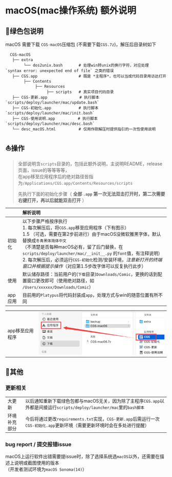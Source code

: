# macOS(mac操作系统) 额外说明

## 📑绿色包说明

macOS 需要下载 `CGS-macOS`压缩包 (不需要下载`CGS.7z`)，解压后目录树如下

```
  CGS-macOS
   ├── extra
        └── dos2unix.bash       # 处理win转unix的换行字符，对应处理 `syntax error: unexpected end of file` 之类的错误
   ├── CGS.app                  # 既是 *主程序*，也可以当成代码目录用访达打开  
        ├── Contents
             ├── Resources
                  ├── scripts   # 真实项目代码目录
   ├── CGS-更新.app              # 执行脚本 `scripts/deploy/launcher/mac/update.bash`
   ├── CGS-初始化.app            # 执行脚本 `scripts/deploy/launcher/mac/init.bash`
   ├── CGS-使用说明.app          # 执行脚本 `scripts/deploy/launcher/mac/desc.bash`
   └── desc_macOS.html          # 仅用作刚解压时提供指引的一次性使用说明
```

## ⛵️操作
> 全部说明含`scripts`目录的，包括此额外说明，主说明README，release页面，issue的等等等等，<br>
> 在app移至应用程序后的绝对路径皆指为`/Applications/CGS.app/Contents/Resources/scripts`
>
> 先执行下面的初始化步骤（ **全部 `.app` 第一次无法双击打开时，第二次需要右键打开，再以后就能双击打开** ）

|       | 解析说明                                                                                                                                                                                                                                                                 |
|:------|:---------------------------------------------------------------------------------------------------------------------------------------------------------------------------------------------------------------------------------------------------------------------|
| 初始化   | 以下步骤严格按序执行<br/>1. 每次解压后，将`CGS.app`移至应用程序（下有图示）<br/>1.5 （可选，需要在第2步前进行）由于macOS没微软雅黑字体，默认替换成`冬青黑体简体中文`<br/>（不清楚是否每种macOS必有，留了后门替换，在 `scripts/deploy/launcher/mac/__init__.py` 的`font`值，有注释说明）<br/>2. 每次解压后，必须运行`CGS-初始化`检测/安装环境，_注意新打开的终端窗口并根据提示操作_（对应第1.5步改字体可以反复执行此步） |
| 使用    | 默认储存路径：当前用户的(`下载`目录)`Downloads/Comic`，更换的话到配置窗口更改即可（使用绝对路径，如 `/Users/xxxxxx/Downloads/Comic`）                                                                                                                                                                        |
| app应用 | 目前用的`Platypus`将代码封装成`app`，处理方式与win的随意位置有所不同                                                                                                                                                                                                                          |

<table><tbody>  
    <tr><td>app移至应用程序</td><td><img alt="" src="../../../assets/mac-app-move.jpg"></td></tr>  
</tbody></table>

## 🔰其他

### 更新相关

<table><tbody>  
    <tr>  
        <td>大更新</td><td>以后通知重新下载绿色包都与macOS无关，因为除了主程序<code>CGS.app</code>以外都是间接运行<code>scripts/deploy/launcher/mac</code>里的<code>bash脚本</code></td>  
    </tr>  
    <tr>  
        <td>环境补充部分</td><td>今后将通过更改<code>requirements.txt</code>实现，<code>CGS-更新.app</code>后需运行一次<code>CGS-初始化.app</code>更新环境（需要更新环境时会在多处进行提醒）</td>  
    </tr>  
</tbody></table>

### bug report / 提交报错issue

macOS上运行软件出错需要提issue时，除了选择系统选`macOS`以外，还需要在描述上说明或截图使用的版本 <br>
（开发者测试环境为`macOS Sonoma(14)`）

